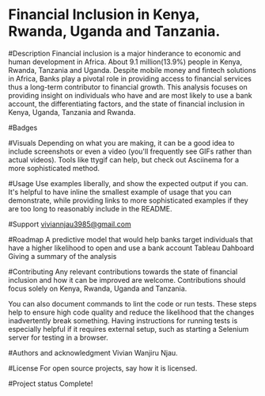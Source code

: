 # Financial Inclusion in Kenya, Rwanda, Uganda and Tanzania.

#Description
Financial inclusion is a major hinderance to economic and human development in Africa. About 9.1 million(13.9%) people in Kenya, Rwanda, Tanzania and Uganda. Despite mobile money and fintech solutions in Africa, Banks play a pivotal role in providing access to financial services thus a long-term contributor to financial growth. This analysis focuses on providing insight on individuals who have and are most likely to use a bank account, the differentiating factors,  and the state of financial inclusion in Kenya, Uganda, Tanzania and Rwanda.

#Badges

#Visuals
Depending on what you are making, it can be a good idea to include screenshots or even a video (you'll frequently see GIFs rather than actual videos). Tools like ttygif can help, but check out Asciinema for a more sophisticated method.

#Usage
Use examples liberally, and show the expected output if you can. It's helpful to have inline the smallest example of usage that you can demonstrate, while providing links to more sophisticated examples if they are too long to reasonably include in the README.

#Support
viviannjau3985@gmail.com

#Roadmap
A predictive model that would help banks target individuals that have a higher likelihood to open and use a bank account
Tableau Dahboard Giving a summary of the analysis


#Contributing
Any relevant contributions towards the state of financial inclusion and how it can be improved are welcome. Contributions should focus solely on Kenya, Rwanda, Uganda and Tanzania.

You can also document commands to lint the code or run tests. These steps help to ensure high code quality and reduce the likelihood that the changes inadvertently break something. Having instructions for running tests is especially helpful if it requires external setup, such as starting a Selenium server for testing in a browser.

#Authors and acknowledgment
Vivian Wanjiru Njau.

#License
For open source projects, say how it is licensed.

#Project status
Complete!
